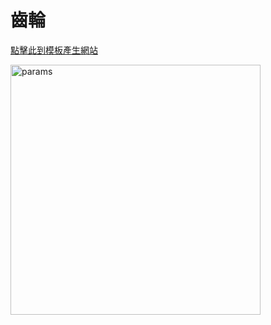 # 齒輪

[點擊此到模板產生網站](https://evolventdesign.com/pages/spur-gear-generator)

<img src="http://nandemoi.github.io/zl111/gear/params.png" alt="params" height="400"/>